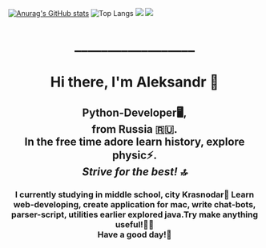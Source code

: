 [![Anurag's GitHub stats](https://github-readme-stats.vercel.app/api?username=Alexandro1112)](https://github.com/anuraghazra/github-readme-stats)
![Top Langs](https://github-readme-stats.vercel.app/api/top-langs/?username=Alexandro1112&layout=compact)
![](https://github-profile-summary-cards.vercel.app/api/cards/profile-details?username=Alexandro1112&theme=solarized_dark&show_icons=true&bg_color=0111111)  ![](https://komarev.com/ghpvc/?username=Alexandro1112)
<h1 align="center">__________________<h1>
<h1 align="center">Hi there, I'm Aleksandr &#128075</h1>
<h2 align="center">Python-Developer🖥️,<br> from Russia 🇷🇺.<br>
In the free time adore learn history, explore physic⚡.<br><i>Strive for the best! &#128285 </i> </h2>
<h3 align="center">    I currently studying in middle school, city Krasnodar🏫
Learn web-developing, create application for mac, write chat-bots, parser-script, utilities
earlier explored java.Try make anything useful!👌🏻<br>Have a good day!🤗
<h3>
